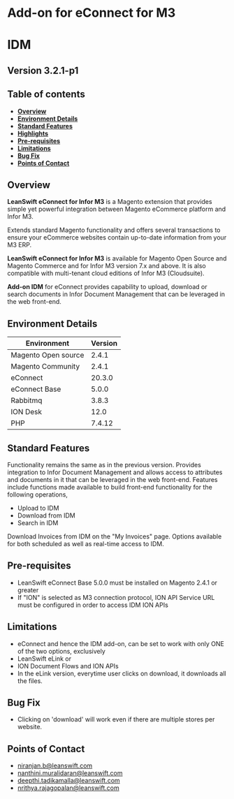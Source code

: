 # Add-on for eConnect for M3

# **IDM**

## **Version 3.2.1-p1**


## Table of contents

  - [**Overview**](#overview)
  - [**Environment Details**](#environment-details)
  - [**Standard Features**](#standard-features)
  - [**Highlights**](#highlights)
  - [**Pre-requisites**](#pre-requisites)
  - [**Limitations**](#limitations)
  - [**Bug Fix**](#bug-fix)
  - [**Points of Contact**](#points-of-contact)
  
## **Overview**

 **LeanSwift eConnect for Infor M3** is a Magento extension that provides simple yet powerful integration between Magento eCommerce platform and Infor M3.

Extends standard Magento functionality and offers several transactions to ensure your eCommerce websites contain up-to-date information from your M3 ERP.

 **LeanSwift eConnect for Infor M3** is available for Magento Open Source and Magento Commerce and for Infor M3 version 7.x and above. It is also compatible with multi-tenant cloud editions of Infor M3 (Cloudsuite).

 **Add-on IDM** for eConnect provides capability to upload, download or search documents in Infor Document Management that can be leveraged in the web front-end.

## **Environment Details**

| **Environment** | **Version** |
| --- | --- |
| Magento Open source | 2.4.1 |
| Magento Community | 2.4.1 |
| eConnect | 20.3.0 |
| eConnect Base | 5.0.0 |
| Rabbitmq | 3.8.3 |
| ION Desk | 12.0 |
| PHP | 7.4.12 |

## **Standard Features**

Functionality remains the same as in the previous version.
Provides integration to Infor Document Management and allows access to attributes and documents in it that can be leveraged in the web front-end. Features include functions made available to build front-end functionality for the following operations,

- Upload to IDM
- Download from IDM
- Search in IDM

Download Invoices from IDM on the &quot;My Invoices&quot; page.
Options available for both scheduled as well as real-time access to IDM.

## **Pre-requisites**

- LeanSwift eConnect Base 5.0.0 must be installed on Magento 2.4.1 or greater
- If &quot;ION&quot; is selected as M3 connection protocol, ION API Service URL must be configured in order to access IDM ION APIs

## **Limitations**

- eConnect and hence the IDM add-on, can be set to work with only ONE of the two options, exclusively
- LeanSwift eLink or
- ION Document Flows and ION APIs
- In the eLink version, everytime user clicks on download, it downloads all the files.

## **Bug Fix**

- Clicking on 'download' will work even if there are multiple stores per website.

## **Points of Contact**

- [niranjan.b@leanswift.com](mailto:niranjan.b@leanswift.com)
- [nanthini.muralidaran@leanswift.com](mailto:nanthini.muralidaran@leanswift.com)
- [deepthi.tadikamalla@leanswift.com](mailto:deepthi.tadikamalla@leanswift.com)
- [nrithya.rajagopalan@leanswift.com](mailto:nrithya.rajagopalan@leanswift.com)

